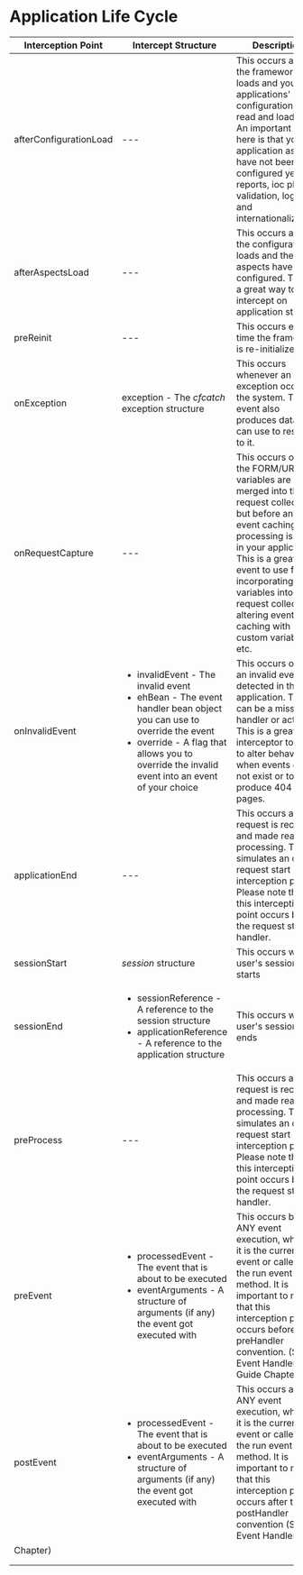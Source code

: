# Application Life Cycle

|Interception Point|Intercept Structure|Description|
|--|--|--|
|afterConfigurationLoad |---|This occurs after the framework loads and your applications' configuration file is read and loaded. An important note here is that your application aspects have not been configured yet: bug reports, ioc plugin, validation, logging, and internationalization.|
|afterAspectsLoad |---|This occurs after the configuration loads and the aspects have been configured. This is a great way to intercept on application start.|
|preReinit |---|This occurs every time the framework is re-initialized|
|onException |exception - The *cfcatch* exception structure |This occurs whenever an exception occurs in the system. This event also produces data you can use to respond to it.|
|onRequestCapture |---|This occurs once the FORM/URL variables are merged into the request collection but before any event caching or processing is done in your application. This is a great event to use for incorporating variables into the request collections, altering event caching with custom variables, etc.|
|onInvalidEvent |<ul><li>invalidEvent - The invalid event</li><li>ehBean - The event handler bean object you can use to override the event</li><li>override - A flag that allows you to override the invalid event into an event of your choice</li></ul>|This occurs once an invalid event is detected in the application. This can be a missing handler or action. This is a great interceptor to use to alter behavior when events do not exist or to produce 404 pages.|
|applicationEnd |---|This occurs after a request is received and made ready for processing. This simulates an on request start interception point. Please note that this interception point occurs before the request start handler. |
|sessionStart |*session* structure |This occurs when a user's session starts|
|sessionEnd |<ul><li>sessionReference - A reference to the session structure</li><li>applicationReference - A reference to the application structure</li></ul>|This occurs when a user's session ends|
|preProcess |---|This occurs after a request is received and made ready for processing. This simulates an on request start interception point. Please note that this interception point occurs before the request start handler. |
|preEvent |<ul><li>processedEvent - The event that is about to be executed</li><li>eventArguments - A structure of arguments (if any) the event got executed with</li></ul>|This occurs before ANY event execution, whether it is the current event or called via the run event method. It is important to note that this interception point occurs before the preHandler convention. (See Event Handler Guide Chapter) |
|postEvent|<ul><li>processedEvent - The event that is about to be executed</li><li>eventArguments - A structure of arguments (if any) the event got executed with</li></ul>|This occurs after ANY event execution, whether it is the current event or called via the run event method. It is important to note that this interception point occurs after the postHandler convention (See Event Handler 
Chapter) |
||||
||||